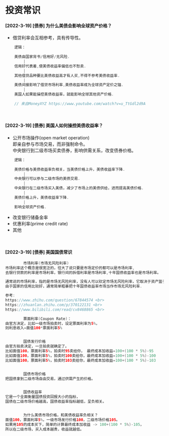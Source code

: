 # 投资常识
#### [2022-3-19] [债券] 为什么美债会影响全球资产价格？
- 借贷利率会互相参考，具有传导性。
```java
    逻辑：
    
    美债由国家背书/信用好/无风险.
        |
    信用好代表着,使美债收益率偏低也不愁卖.
        |
    其他借贷品种要比美债收益高才有人买,不得不参考美债收益率.
        |
    美债间接影响了借贷市场利率,美债收益率成为全球资产定价之锚.
        |
    美国人如果能操控美债收益率，就能影响全球其他资产价格.
    
    // 来自MoneyXYZ https://www.youtube.com/watch?v=u_TtGdl2d9A
```
<br>

#### [2022-3-19] [债券] 美国人如何操控美债收益率？
- 公开市场操作(open market operation)<br>
即亲自参与市场交易，而非强制命令。<br>
中央银行到二级市场买卖债券，影响供需关系，改变债券价格。<br>
```java
    逻辑：
    
    美债价格与美债收益率负相关，当美债价格上升，美债收益率下降.
        |
    中央银行可以参与二级市场的美债交易.
        |
    中央银行在二级市场买入美债，减少了市场上的美债供给，进而提高美债价格.
        |
    美债价格上升，美债收益率下降.
        |
    影响全球资产价格.
```
- 改变银行储备金率
- 优惠利率(prime credit rate)
- 其他
<br>

#### [2022-3-19] [债券] 美国国债常识
```java
        市场利率(市场无风险利率)
市场利率这个概念是很宽泛的，往大了说只要是市场定价的都可以是市场利率,
去银行贷款的利率是市场利率，银行间的拆借利率是市场利率,十年国债收益率也是市场利率。

通常说的市场利率，指的是市场无风险利率，没有人可以钦定市场无风险利率，它取决于资产篮子和市场。
由于国家的信用比较好，通常简单粗暴把十年国债收益率市场当作市场无风险利率.

参考:
https://www.zhihu.com/question/67844574 <br>
https://zhuanlan.zhihu.com/p/370122131 <br>
https://www.bilibili.com/read/cv8468865 <br>

        票面利率(Coupon Rate)：
由官方决定，比如一级市场拍卖时，设定票面利率为5%，
则利息收入=面值100*票面利率5%


        国债发行价格
由官方拍卖决定，一旦拍卖就确定了。
比如面值100，票面利率5%，拍卖时95卖给你， 最终成本加收益=100+(100 * 5%)-95
比如面值100，票面利率5%，拍卖时100卖给你，最终成本加收益=100+(100 * 5%)-100
比如面值100，票面利率5%，拍卖时103卖给你，最终成本加收益=100+(100 * 5%)-103


        国债市场价格
把国债拿到二级市场自由交易，通过供需产生的价格。


        国债收益率
它是一个全面衡量国债投资回报大小的指标，  
国债在二级市场价格越高，国债收益率指标越低，呈负相关。


        为什么美债市场价格，和美债收益率负相关？   
面值100，票面利率5%，一级市场发行价格100，二级市场价格105。
如果用105的成本买下，简单的计算最终成本加收益 -> 100+(100 * 5%)-105，
所以在二级市场，买入成本越贵，收益就越低。
```
<br>

